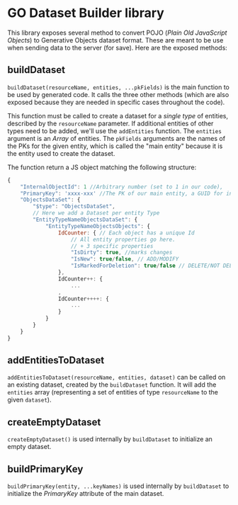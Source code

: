 # GO Dataset Builder library

This library exposes several method to convert POJO (_Plain Old JavaScript Objects_) to Generative Objects dataset format. These are meant to be use when sending data to the server (for save). Here are the exposed methods:

## buildDataset

`buildDataset(resourceName, entities, ...pkFields)` is the main function to be used by generated code. It calls the three other methods (which are also exposed because they are needed in specific cases throughout the code).

This function must be called to create a dataset for a _single type_ of entities, described by the `resourceName` parameter. If additional entities of other types need to be added, we'll use the `addEntities` function.
The `entities` argument is an _Array_ of entities.
The `pkFields` arguments are the names of the PKs for the given entity, which is called the "main entity" because it is the entity used to create the dataset.

The function return a JS object matching the following structure:

```javascript
{
    "InternalObjectId": 1 //Arbitrary number (set to 1 in our code),
    "PrimaryKey": 'xxxx-xxx' //The PK of our main entity, a GUID for instance
    "ObjectsDataSet": {
        "$type": "ObjectsDataSet",
        // Here we add a Dataset per entity Type
        "EntityTypeNameObjectsDataSet": {
            "EntityTypeNameObjectsObjects": {
                IdCounter: { // Each object has a unique Id
                    // All entity properties go here.
                    // + 3 specific properties
                    "IsDirty": true, //marks changes
                    "IsNew": true/false, // ADD/MODIFY
                    "IsMarkedForDeletion": true/false // DELETE/NOT DELETE
                },
                IdCounter++: {
                    ...
                ,
                IdCounter++++: {
                    ...
                }
            }
        }
    }
}
```

## addEntitiesToDataset

`addEntitiesToDataset(resourceName, entities, dataset)` can be called on an existing dataset, created by the `buildDataset` function.
It will add the `entities` array (representing a set of entities of type `resourceName` to the given `dataset`).

## createEmptyDataset

`createEmptyDataset()` is used internally by `buildDataset` to initialize an empty dataset.

## buildPrimaryKey

`buildPrimaryKey(entity, ...keyNames)` is used internally by `buildDataset` to initialize the _PrimaryKey_ attribute of the main dataset.

